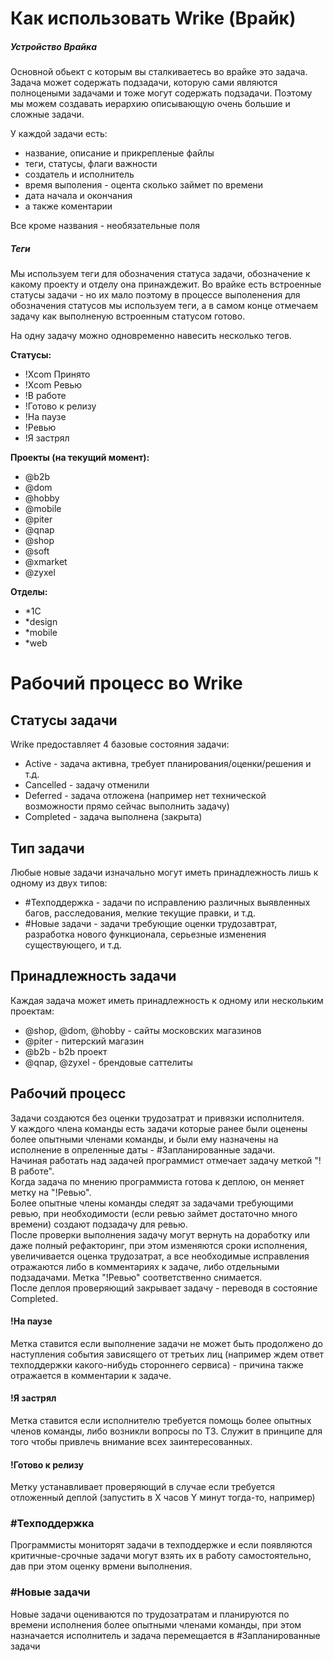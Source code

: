 # Как использовать Wrike (Врайк)

##### Устройство Врайка

Основной обьект с которым вы сталкиваетесь во врайке это задача.
Задача может содержать подзадачи, которую сами являются полноцеными задачами и тоже могут содержать подзадачи.
Поэтому мы можем создавать иерархию описывающую очень большие и сложные задачи.

У каждой задачи есть:
* название, описание и прикрепленые файлы
* теги, статусы, флаги важности
* создатель и исполнитель
* время выполения - оцента сколько займет по времени
* дата начала и окончания
* а также коментарии

Все кроме названия - необязательные поля

##### Теги

Мы используем теги для обозначения статуса задачи, обозначение к какому проекту и отделу она принаждежит. Во врайке есть встроенные статусы задачи - но их мало поэтому в процессе выполенения для обозначения статусов мы используем теги, а в самом конце отмечаем задачу как выполненую встроенным статусом готово.

На одну задачу можно одновременно навесить несколько тегов.

**Статусы:**

* !Xcom Принято
* !Xcom Ревью
* !В работе
* !Готово к релизу
* !На паузе
* !Ревью
* !Я застрял

**Проекты (на текущий момент):**

* @b2b
* @dom
* @hobby
* @mobile
* @piter
* @qnap
* @shop
* @soft
* @xmarket
* @zyxel

**Отделы:**

* *1С
* *design
* *mobile
* *web



# Рабочий процесс во Wrike
## Статусы задачи
Wrike предоставляет 4 базовые состояния задачи:  
*   Active - задача активна, требует планирования/оценки/решения и т.д.
*   Cancelled - задачу отменили
*   Deferred - задача отложена (например нет технической возможности прямо сейчас выполнить задачу)
*   Completed - задача выполнена (закрыта)

## Тип задачи
Любые новые задачи изначально могут иметь принадлежность лишь к одному из двух типов:  
*   #Техподдержка - задачи по исправлению различных выявленных багов, расследования, мелкие текущие правки, и т.д.
*   #Новые задачи - задачи требующие оценки трудозавтрат, разработка нового функционала, серьезные изменения существующего, и т.д.

## Принадлежность задачи
Каждая задача может иметь принадлежность к одному или нескольким проектам:  
*   @shop, @dom, @hobby - сайты московских магазинов
*   @piter - питерский магазин
*   @b2b - b2b проект
*   @qnap, @zyxel - брендовые саттелиты

## Рабочий процесс
Задачи создаются без оценки трудозатрат и привязки исполнителя.  
У каждого члена команды есть задачи которые ранее были оценены более опытными членами команды, и были ему назначены на исполнение в опреленные даты - #Запланированные задачи.  
Начиная работать над задачей программист отмечает задачу меткой "!В работе".  
Когда задача по мнению программиста готова к деплою, он меняет метку на "!Ревью".  
Более опытные члены команды следят за задачами требующими ревью, при необходимости (если ревью займет достаточно много времени) создают подзадачу для ревью.  
После проверки выполнения задачу могут вернуть на доработку или даже полный рефакторинг, при этом изменяются сроки исполнения, увеличивается оценка трудозатрат, а все необходимые исправления отражаются либо в комментариях к задаче, либо отдельными подзадачами. Метка "!Ревью" соответственно снимается.  
После деплоя проверяющий закрывает задачу - переводя в состояние Completed.

#### !На паузе
Метка ставится если выполнение задачи не может быть продолжено до наступления события зависящего от третьих лиц (например ждем ответ техподдержки какого-нибудь стороннего сервиса) - причина также отражается в комментарии к задаче.

#### !Я застрял
Метка ставится если исполнителю требуется помощь более опытных членов команды, либо возникли вопросы по ТЗ. Служит в принципе для того чтобы привлечь внимание всех заинтересованных.

#### !Готово к релизу
Метку устанавливает проверяющий в случае если требуется отложенный деплой (запустить в X часов Y минут тогда-то, например)

### #Техподдержка
Программисты мониторят задачи в техподдержке и если появляются критичные-срочные задачи могут взять их в работу самостоятельно, дав при этом оценку врмени выполнения.

### #Новые задачи
Новые задачи оцениваются по трудозатратам и планируются по времени исполнения более опытными членами команды, при этом назначается исполнитель и задача перемещается в #Запланированные задачи
